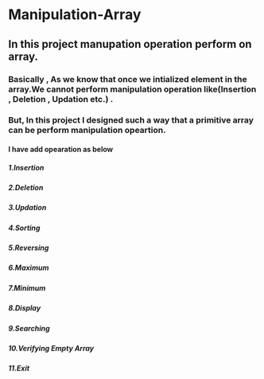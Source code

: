 # Manipulation-Array
## In this project manupation operation perform on array.

### Basically , As we know that once we intialized element in the array.We cannot perform manipulation operation like(Insertion , Deletion , Updation etc.) .
### But, In this project I designed such a way that a primitive array can be perform manipulation opeartion.
#### I have add opearation as below
##### 1.Insertion 
##### 2.Deletion 
##### 3.Updation 
##### 4.Sorting
##### 5.Reversing
##### 6.Maximum
##### 7.Minimum
##### 8.Display
##### 9.Searching
##### 10.Verifying Empty Array
##### 11.Exit
